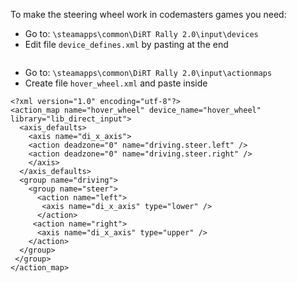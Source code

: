 To make the steering wheel work in codemasters games you need:

* Go to: ``\steamapps\common\DiRT Rally 2.0\input\devices``
* Edit file ``device_defines.xml`` by pasting at the end 
``` <device id ="{588A045B-0000-0000-0000-504944564944}" name = "hover_wheel" priority = "102" type = "wheel" Official = "false" /> 
```
* Go to: ``\steamapps\common\DiRT Rally 2.0\input\actionmaps``
* Create file ``hover_wheel.xml`` and paste inside 
```
<?xml version="1.0" encoding="utf-8"?>
<action_map name="hover_wheel" device_name="hover_wheel" library="lib_direct_input">
  <axis_defaults>
    <axis name="di_x_axis">
    <action deadzone="0" name="driving.steer.left" />
    <action deadzone="0" name="driving.steer.right" />
    </axis>
  </axis_defaults>
  <group name="driving">
    <group name="steer">
      <action name="left">
       <axis name="di_x_axis" type="lower" />
      </action>
     <action name="right">
      <axis name="di_x_axis" type="upper" />
    </action>
  </group>
 </group>
</action_map>
```